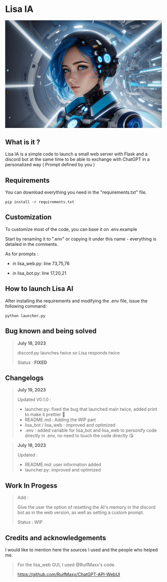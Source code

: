 # Lisa IA

![alt text](static/img/lisa_photo.jpg "Photo generate by ia for represent Lisa")

## What is it ?

Lisa IA is a simple code to launch a small web server with Flask and a discord bot at the same time to be able to exchange with ChatGPT in a personalized way ( Prompt defined by you ) 

## Requirements

You can download everything you need in the "requirements.txt" file.

```
pip install -r requirements.txt
```

## Customization

To customize most of the code, you can base it on .env.example

Start by renaming it to ".env" or copying it under this name - everything is detailed in the comments.

As for prompts :

- in lisa_web.py: line 73,75,76

- in lisa_bot.py: line 17,20,21

## How to launch Lisa AI

After installing the requirements and modifying the .env file, issue the following command: 

```
python launcher.py
```

## Bug known and being solved

>**July 18, 2023**
> 
> discord.py launches twice so Lisa responds twice
> 
> Status : **FIXED**

## Changelogs

>**July 19, 2023**
> 
> Updated V0.1.0 :
> - launcher.py: fixed the bug that launched main twice, added print to make it prettier 🥰
> - README.md : Adding the WIP part
> - lisa_bot / lisa_web : improved and optimized 
> - .env : added variable for lisa_bot and lisa_web to personify code directly in .env, no need to touch the code directly 😘


>**July 18, 2023**
> 
> Updated :
> - README.md: user information added
> - launcher.py: improved and optimized 

## Work In Progess

> Add : 
> 
> Give the user the option of resetting the AI's memory in the discord bot as in the web version, as well as setting a custom prompt. 
>
> Status : WIP

## Credits and acknowledgements

I would like to mention here the sources I used and the people who helped me.

>For the lisa_web GUI, I used @RuifMaxx's code.
>
>https://github.com/RuifMaxx/ChatGPT-API-WebUI